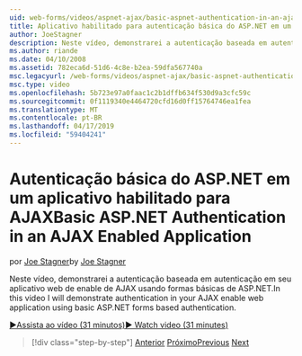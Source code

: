 ```yaml
---
uid: web-forms/videos/aspnet-ajax/basic-aspnet-authentication-in-an-ajax-enabled-application
title: Aplicativo habilitado para autenticação básica do ASP.NET em um AJAX | Microsoft Docs
author: JoeStagner
description: Neste vídeo, demonstrarei a autenticação baseada em autenticação em seu aplicativo web de enable de AJAX usando formas básicas de ASP.NET.
ms.author: riande
ms.date: 04/10/2008
ms.assetid: 782eca6d-51d6-4c8e-b2ea-59dfa567740a
msc.legacyurl: /web-forms/videos/aspnet-ajax/basic-aspnet-authentication-in-an-ajax-enabled-application
msc.type: video
ms.openlocfilehash: 5b723e97a0faac1c2b1dffb634f530d9a3cfc59c
ms.sourcegitcommit: 0f1119340e4464720cfd16d0ff15764746ea1fea
ms.translationtype: MT
ms.contentlocale: pt-BR
ms.lasthandoff: 04/17/2019
ms.locfileid: "59404241"
---
```

# <a name="basic-aspnet-authentication-in-an-ajax-enabled-application"></a><span data-ttu-id="9b444-103">Autenticação básica do ASP.NET em um aplicativo habilitado para AJAX</span><span class="sxs-lookup"><span data-stu-id="9b444-103">Basic ASP.NET Authentication in an AJAX Enabled Application</span></span>

<span data-ttu-id="9b444-104">por [Joe Stagner](https://github.com/JoeStagner)</span><span class="sxs-lookup"><span data-stu-id="9b444-104">by [Joe Stagner](https://github.com/JoeStagner)</span></span>

<span data-ttu-id="9b444-105">Neste vídeo, demonstrarei a autenticação baseada em autenticação em seu aplicativo web de enable de AJAX usando formas básicas de ASP.NET.</span><span class="sxs-lookup"><span data-stu-id="9b444-105">In this video I will demonstrate authentication in your AJAX enable web application using basic ASP.NET forms based authentication.</span></span>

[<span data-ttu-id="9b444-106">&#9654;Assista ao vídeo (31 minutos)</span><span class="sxs-lookup"><span data-stu-id="9b444-106">&#9654; Watch video (31 minutes)</span></span>](https://channel9.msdn.com/Blogs/ASP-NET-Site-Videos/basic-aspnet-authentication-in-an-ajax-enabled-application)

> [!div class="step-by-step"]
> <span data-ttu-id="9b444-107">[Anterior](implement-infinite-data-patterns-in-ajax.md)
> [Próximo](how-to-dynamically-change-css-using-the-aspnet-ajax-updatepanel.md)</span><span class="sxs-lookup"><span data-stu-id="9b444-107">[Previous](implement-infinite-data-patterns-in-ajax.md)
[Next](how-to-dynamically-change-css-using-the-aspnet-ajax-updatepanel.md)</span></span>
